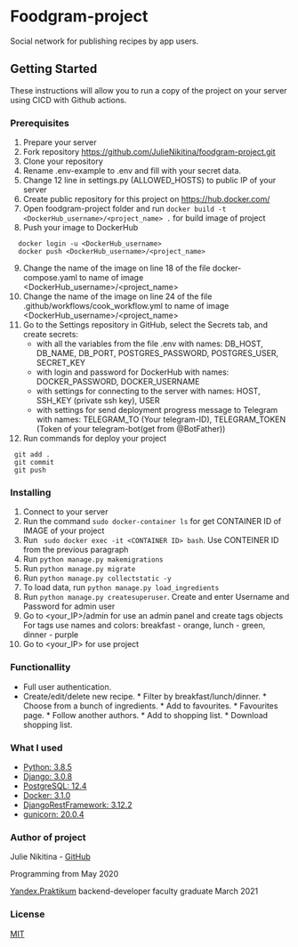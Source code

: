 # Foodgram-project

Social network for publishing recipes by app users.

## Getting Started
These instructions will allow you to run a copy of the project on your server 
using CICD with Github actions.

### Prerequisites

1. Prepare your server
2. Fork repository https://github.com/JulieNikitina/foodgram-project.git
3. Clone your repository
4. Rename .env-example to .env and fill with your secret data.
5. Change 12 line in settings.py (ALLOWED_HOSTS) to public IP of your server 
6. Create public repository for this project on https://hub.docker.com/
7. Open foodgram-project folder and run  ```docker build -t <DockerHub_username>/<project_name> .``` 
   for build image of project
8. Push your image to DockerHub 
  ``` 
    docker login -u <DockerHub_username>
    docker push <DockerHub_username>/<project_name>
  ```
9. Change the name of the image on line 18 of the file docker-compose.yaml 
   to name of image <DockerHub_username>/<project_name>
10. Change the name of the image on line 24 of the file .github/workflows/cook_workflow.yml
   to name of image <DockerHub_username>/<project_name>
11. Go to the Settings repository in GitHub, select the Secrets tab, 
   and create secrets:
    * with all the variables from the file .env with names: DB_HOST, DB_NAME, DB_PORT, POSTGRES_PASSWORD, POSTGRES_USER, SECRET_KEY
    * with login and password for DockerHub with names: DOCKER_PASSWORD, DOCKER_USERNAME
    * with settings for connecting to the server with names: HOST, SSH_KEY (private ssh key), USER
    * with settings for send deployment progress message to Telegram with names: TELEGRAM_TO (Your telegram-ID), TELEGRAM_TOKEN (Token of your telegram-bot(get from @BotFather))
12. Run commands for deploy your project
   ```
    git add .
    git commit
    git push
   ```
    
### Installing

1. Сonnect to your server
2. Run the command ```sudo docker-container ls``` for get CONTAINER ID of IMAGE of your project
3. Run ``` sudo docker exec -it <CONTAINER ID> bash```. Use CONTEINER ID from the previous paragraph 
4. Run ```python manage.py makemigrations```
5. Run ```python manage.py migrate```
6. Run ```python manage.py collectstatic -y```
6. To load data, run ```python manage.py load_ingredients```
7. Run ```python manage.py createsuperuser```. Create and enter Username and Password for admin user
8. Go to <your_IP>/admin for use an admin panel and create tags objects
   For tags use names and colors: breakfast - orange, lunch - green, dinner - purple
9. Go to <your_IP> for use project

### Functionallity
   * Full user authentication.
   * Create/edit/delete new recipe.
    * Filter by breakfast/lunch/dinner.
    * Choose from a bunch of ingredients.
    * Add to favourites.
    * Favourites page.
    * Follow another authors.
    * Add to shopping list.
    * Download shopping list.

### What I used
* [Python: 3.8.5](https://www.python.org/)
* [Django: 3.0.8](https://www.djangoproject.com/)
* [PostgreSQL: 12.4](https://www.postgresql.org/)
* [Docker: 3.1.0](https://www.docker.com/)
* [DjangoRestFramework: 3.12.2](https://www.django-rest-framework.org/)
* [gunicorn: 20.0.4](https://gunicorn.org/)

### Author of project
Julie Nikitina - [GitHub](https://github.com/JulieNikitina)

Programming from May 2020

[Yandex.Praktikum](https://praktikum.yandex.ru/) backend-developer faculty graduate March 2021 
  
### License
[MIT](https://choosealicense.com/licenses/mit/)

